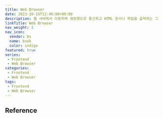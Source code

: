 ```yaml
---
title: Web Browser
date: 2023-10-15T12:46:00+09:00
description: 웹 서버에서 이동하며 쌍방향으로 통신하고 HTML 문서나 파일을 출력하는 그래픽 사용자 인터페이스 기반의 응용 소프트웨어
linkTitle: Web Browser
nav_weight: 1
nav_icon:
  vendor: bs
  name: book
  color: indigo
featured: true
series:  
 - Frontend
 - Web Browser
categories:
 - Frontend 
 - Web Browser
tags:
 - Frontend
 - Web Browser
---
```

## Reference